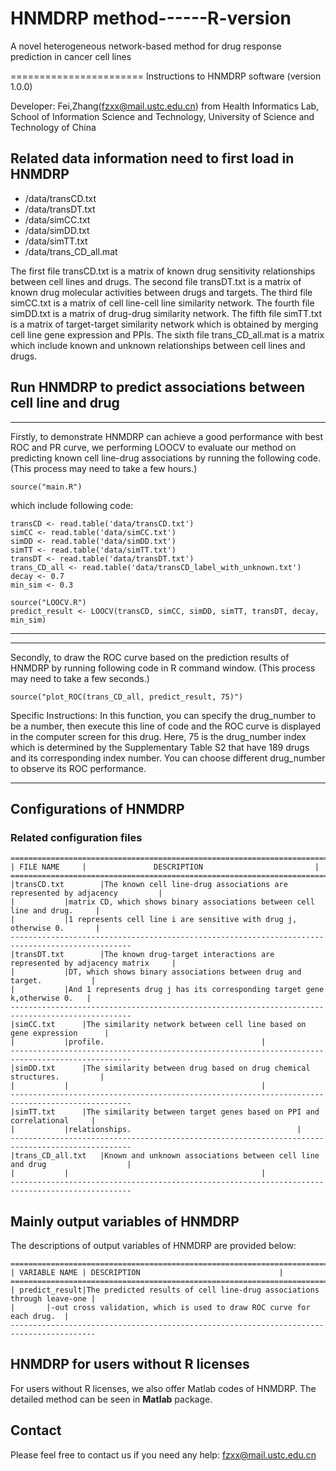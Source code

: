 # HNMDRP method------R-version

A novel heterogeneous network-based method for drug response prediction in cancer cell lines

======================= Instructions to HNMDRP software (version 1.0.0)

Developer: Fei,Zhang(fzxx@mail.ustc.edu.cn) from Health Informatics Lab, School of Information Science and Technology, University of Science and Technology of China

## **Related data information need to first load in HNMDRP** 

- /data/transCD.txt
- /data/transDT.txt
- /data/simCC.txt
- /data/simDD.txt
- /data/simTT.txt
- /data/trans_CD_all.mat

The first file transCD.txt is a matrix of known drug sensitivity relationships between cell lines and drugs. 
The second file transDT.txt is a matrix of known drug molecular activities between drugs and targets.
The third file simCC.txt is a matrix of cell line-cell line similarity network.
The fourth file simDD.txt is a matrix of drug-drug similarity network.
The fifth file simTT.txt is a matrix of target-target similarity network which is obtained by merging cell line gene expression and PPIs.
The sixth file trans_CD_all.mat is a matrix which include known and unknown relationships between cell lines and drugs.


## **Run HNMDRP to predict associations between cell line and drug**
**************************************************************************************************

Firstly, to demonstrate HNMDRP can achieve a good performance with best ROC and PR curve, we performing LOOCV to evaluate our method on predicting known cell line-drug associations by running the following code. 
(This process may need to take a few hours.)

	source("main.R")
	
which include following code:

	transCD <- read.table('data/transCD.txt')
	simCC <- read.table('data/simCC.txt')
	simDD <- read.table('data/simDD.txt')
	simTT <- read.table('data/simTT.txt')
	transDT <- read.table('data/transDT.txt')
	trans_CD_all <- read.table('data/transCD_label_with_unknown.txt')
	decay <- 0.7
	min_sim <- 0.3

	source("LOOCV.R")
	predict_result <- LOOCV(transCD, simCC, simDD, simTT, transDT, decay, min_sim)

**************************************************************************************************

**************************************************************************************************

Secondly, to draw the ROC curve based on the prediction results of HNMDRP by running following code in R command window. 
(This process may need to take a few seconds.)

	source("plot_ROC(trans_CD_all, predict_result, 75)")
	
Specific Instructions: In this function, you can specify the drug_number to be a number, then execute this line of code and the ROC curve is displayed in the computer screen for this drug.
					   Here, 75 is the drug_number index which is determined by the Supplementary Table S2 that have 189 drugs and its corresponding index number.
					   You can choose different drug_number to observe its ROC performance.
*******************************************************************************************************************************************************************************************


## Configurations of HNMDRP
### Related configuration files

	==========================================================================================================
	| FILE NAME		|				DESCRIPTION               			|
	==========================================================================================================
	|transCD.txt		|The known cell line-drug associations are represented by adjacency 		|
	|			|matrix CD, which shows binary associations between cell line and drug.		|
	|			|1 represents cell line i are sensitive with drug j, otherwise 0.		|
	-------------------------------------------------------------------------------------------------
	|transDT.txt		|The known drug-target interactions are represented by adjacency matrix		|
	|			|DT, which shows binary associations between drug and target.			|
	|			|And 1 represents drug j has its corresponding target gene k,otherwise 0.	|
	-------------------------------------------------------------------------------------------------
    |simCC.txt		|The similarity network between cell line based on gene expression		|
	|  			|profile.									|
	-------------------------------------------------------------------------------------------------
	|simDD.txt		|The similarity between drug based on drug chemical structures.			|
	|			|       									|
	-------------------------------------------------------------------------------------------------
	|simTT.txt		|The similarity between target genes based on PPI and correlational		|
	|			|relationships.         							|
	-------------------------------------------------------------------------------------------------
	|trans_CD_all.txt	|Known and unknown associations between cell line and drug           	   	|
	|			|         									|
	-------------------------------------------------------------------------------------------------
	
## **Mainly output variables of HNMDRP**

The descriptions of output variables of HNMDRP are provided below:

	=========================================================================================
	| VARIABLE NAME	| DESCRIPTION								|
	=========================================================================================
	| predict_result|The predicted results of cell line-drug associations through leave-one	|
	|		|-out cross validation, which is used to draw ROC curve for each drug.	|
	-----------------------------------------------------------------------------------------

	
## HNMDRP for users without R licenses
For users without R licenses, we also offer Matlab codes of HNMDRP. The detailed method can be seen in **Matlab** package.

## **Contact**

Please feel free to contact us if you need any help: fzxx@mail.ustc.edu.cn

